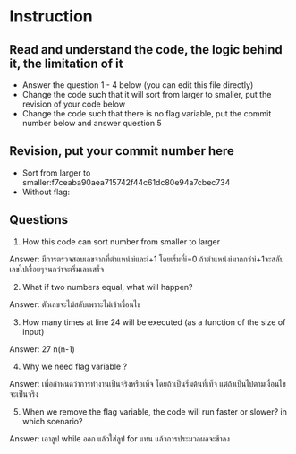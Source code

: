 ﻿# Instruction

## Read and understand the code, the logic behind it, the limitation of it
* Answer the question 1 - 4 below (you can edit this file directly)
* Change the code such that it will sort from larger to smaller, put the revision of your code below
* Change the code such that there is no flag variable, put the commit number below and answer question 5 


## Revision, put your commit number here
* Sort from larger to smaller:f7ceaba90aea715742f44c61dc80e94a7cbec734
* Without flag:

## Questions
1. How this code can sort number from smaller to larger
 
Answer: มีการตรวจสอบเลขจากที่ตำแหน่งiและi+1 โดยเริ่มที่i=0 ถ้าตำแหน่งiมากกว่าi+1จะสลับเลขไปเรื่อยๆจนกว่าจะเริ่มเลขเสร็จ

2. What if two numbers equal, what will happen? 

Answer: ตัวเลขจะไม่สลับเพราะไม่เข้าเงื่อนไข

3. How many times at line 24 will be executed (as a function of the size of input) 

Answer: 27 n(n-1)

4. Why we need flag variable ? 

Answer: เพื่อกำหนดว่าการทำงานเป็นจริงหรือเท็จ โดยถ้าเป็นริ่มต้นที่เท็จ แต่ถ้าเป็นไปตามเงื่อนไขจะเป็นจริง

5. When we remove the flag variable, the code will run faster or slower? in which scenario? 

Answer: เอาลูป while ออก แล้วใส่ลูป for แทน แล้วการประมวลผลจะช้าลง